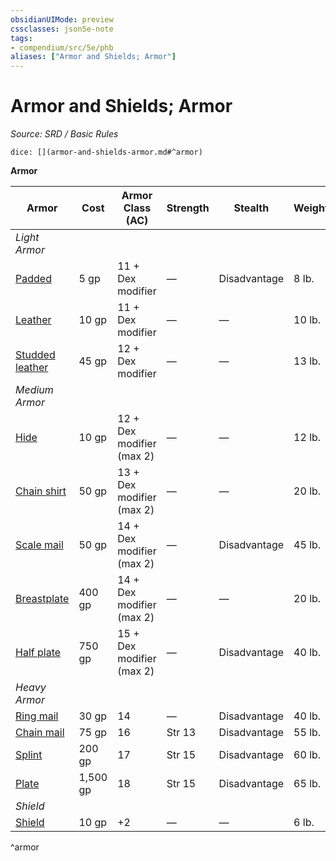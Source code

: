 ```yaml
---
obsidianUIMode: preview
cssclasses: json5e-note
tags:
- compendium/src/5e/phb
aliases: ["Armor and Shields; Armor"]
---
```

# Armor and Shields; Armor
*Source: SRD / Basic Rules* 

`dice: [](armor-and-shields-armor.md#^armor)`

**Armor**

| Armor | Cost | Armor Class (AC) | Strength | Stealth | Weight |
|-------|------|------------------|----------|---------|--------|
| *Light Armor* |  |  |  |  |  |
| [Padded](padded-armor.md) | 5 gp | 11 + Dex modifier | — | Disadvantage | 8 lb. |
| [Leather](leather-armor.md) | 10 gp | 11 + Dex modifier | — | — | 10 lb. |
| [Studded leather](studded-leather-armor.md) | 45 gp | 12 + Dex modifier | — | — | 13 lb. |
| *Medium Armor* |  |  |  |  |  |
| [Hide](hide-armor.md) | 10 gp | 12 + Dex modifier (max 2) | — | — | 12 lb. |
| [Chain shirt](chain-shirt.md) | 50 gp | 13 + Dex modifier (max 2) | — | — | 20 lb. |
| [Scale mail](scale-mail.md) | 50 gp | 14 + Dex modifier (max 2) | — | Disadvantage | 45 lb. |
| [Breastplate](breastplate.md) | 400 gp | 14 + Dex modifier (max 2) | — | — | 20 lb. |
| [Half plate](half-plate-armor.md) | 750 gp | 15 + Dex modifier (max 2) | — | Disadvantage | 40 lb. |
| *Heavy Armor* |  |  |  |  |  |
| [Ring mail](ring-mail.md) | 30 gp | 14 | — | Disadvantage | 40 lb. |
| [Chain mail](chain-mail.md) | 75 gp | 16 | Str 13 | Disadvantage | 55 lb. |
| [Splint](splint-armor.md) | 200 gp | 17 | Str 15 | Disadvantage | 60 lb. |
| [Plate](plate-armor.md) | 1,500 gp | 18 | Str 15 | Disadvantage | 65 lb. |
| *Shield* |  |  |  |  |  |
| [Shield](5.D&D%205e/compendium/items/shield.md) | 10 gp | +2 | — | — | 6 lb. |
^armor